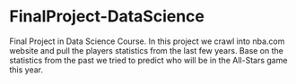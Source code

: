# FinalProject-DataScience
Final Project in Data Science Course.
In this project we crawl into nba.com website and pull the players statistics from the last few years.
Base on the statistics from the past we tried to predict who will be in the All-Stars game this year.
